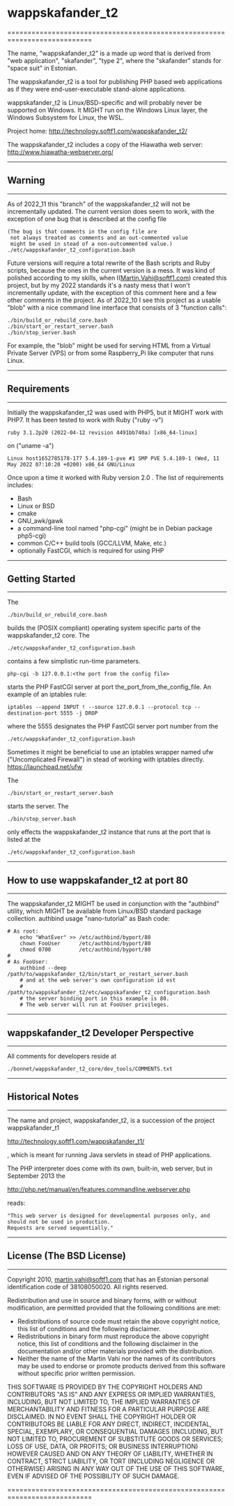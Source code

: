 #                         wappskafander_t2
===========================================================================

The name, "wappskafander_t2" is a made up word that is derived from
"web application", "skafander", "type 2", where the "skafander"
stands for "space suit" in Estonian.

The wappskafander_t2 is a tool for publishing PHP based
web applications as if they were end-user-executable
stand-alone applications. 

wappskafander_t2 is Linux/BSD-specific and will probably never be
supported on Windows. It MIGHT run on the Windows Linux layer, the
Windows Subsystem for Linux, the WSL.

Project home: http://technology.softf1.com/wappskafander_t2/

The wappskafander_t2 includes a copy of the Hiawatha web server:
http://www.hiawatha-webserver.org/


---------------------------------------------------------------------------
##                            Warning
---------------------------------------------------------------------------

As of 2022_11 this "branch" of the wappskafander_t2 will not be 
incrementally updated. The current version does seem to work,
with the exception of one bug that is described at the config file

    (The bug is that comments in the config file are 
     not always treated as comments and an out-commented value 
     might be used in stead of a non-outcommented value.)
    ./etc/wappskafander_t2_configuration.bash

Future versions will require a total rewrite of the
Bash scripts and Ruby scripts, because the ones in the current
version is a mess. It was kind of polished according to my
skills, when I(Martin.Vahi@softf1.com) created this project,
but by my 2022 standards it's a nasty mess that I won't 
incrementally update, with the exception of this comment here and 
a few other comments in the project. As of 2022_10 I see this project 
as a usable "blob" with a nice command line interface that 
consists of 3 "function calls":

    ./bin/build_or_rebuild_core.bash
    ./bin/start_or_restart_server.bash 
    ./bin/stop_server.bash

For example, the "blob" might be used for serving HTML from 
a Virtual Private Server (VPS) or from some Raspberry_Pi like computer
that runs Linux.

---------------------------------------------------------------------------
##                         Requirements
---------------------------------------------------------------------------

Initially the wappskafander_t2 was used with PHP5, but it MIGHT work 
with PHP7. It has been tested to work with Ruby ("ruby -v") 

    ruby 3.1.2p20 (2022-04-12 revision 4491bb740a) [x86_64-linux]

on ("uname -a")

    Linux host1652785178-177 5.4.189-1-pve #1 SMP PVE 5.4.189-1 (Wed, 11 May 2022 07:10:20 +0200) x86_64 GNU/Linux

Once upon a time it worked with Ruby version 2.0 . The list of 
requirements includes:

* Bash
* Linux or BSD
* cmake
* GNU_awk/gawk
* a command-line tool named "php-cgi" (might be in Debian package php5-cgi)
* common C/C++ build tools (GCC/LLVM, Make, etc.)
* optionally FastCGI, which is required for using PHP


---------------------------------------------------------------------------
##                       Getting Started
---------------------------------------------------------------------------

The

    ./bin/build_or_rebuild_core.bash

builds the (POSIX compliant) operating system specific parts of the
wappskafander_t2 core. The

    ./etc/wappskafander_t2_configuration.bash

contains a few simplistic run-time parameters.

    php-cgi -b 127.0.0.1:<the port from the config file>

starts the PHP FastCGI server at port the_port_from_the_config_file.
An example of an iptables rule:

    iptables --append INPUT ! --source 127.0.0.1 --protocol tcp --destination-port 5555 -j DROP

where the 5555 designates the PHP FastCGI server port number from the

    ./etc/wappskafander_t2_configuration.bash

Sometimes it might be beneficial to use an iptables wrapper named 
ufw ("Uncomplicated Firewall") in stead of working with iptables directly.
https://launchpad.net/ufw

The

    ./bin/start_or_restart_server.bash

starts the server. The

    ./bin/stop_server.bash

only effects the wappskafander_t2 instance
that runs at the port that is listed at the

    ./etc/wappskafander_t2_configuration.bash


---------------------------------------------------------------------------
##               How to use wappskafander_t2 at port 80
---------------------------------------------------------------------------

The wappskafander_t2 MIGHT be used in conjunction with the 
"authbind" utility, which MIGHT be available from Linux/BSD 
standard package collection. authbind usage "nano-tutorial" as Bash code:

    # As root:
        echo "WhatEver" >> /etc/authbind/byport/80
        chown FooUser      /etc/authbind/byport/80
        chmod 0700         /etc/authbind/byport/80
    #
    # As FooUser:
        authbind --deep /path/to/wappskafander_t2/bin/start_or_restart_server.bash
        # and at the web server's own configuration id est
        # /path/to/wappskafander_t2/etc/wappskafander_t2_configuration.bash
        # the server binding port in this example is 80.
        # The web server will run at FooUser privileges.


---------------------------------------------------------------------------
##              wappskafander_t2 Developer Perspective
---------------------------------------------------------------------------

All comments for developers reside at

    ./bonnet/wappskafander_t2_core/dev_tools/COMMENTS.txt


---------------------------------------------------------------------------
##                        Historical Notes
---------------------------------------------------------------------------

The name and project, wappskafander_t2, is a succession of
the project wappskafander_t1

http://technology.softf1.com/wappskafander_t1/

, which is meant for running Java servlets in stead of PHP applications.

The PHP interpreter does come with its own, built-in, web
server, but in September 2013 the

http://php.net/manual/en/features.commandline.webserver.php

reads:

    "This web server is designed for developmental purposes only, and 
    should not be used in production.
    Requests are served sequentially."


---------------------------------------------------------------------------
##                     License (The BSD License)
---------------------------------------------------------------------------

Copyright 2010, martin.vahi@softf1.com that has an
Estonian personal identification code of 38108050020.
All rights reserved.

Redistribution and use in source and binary forms, with or
without modification, are permitted provided that the following
conditions are met:

*   Redistributions of source code must retain the above copyright
    notice, this list of conditions and the following disclaimer.
*   Redistributions in binary form must reproduce the above copyright
    notice, this list of conditions and the following disclaimer
    in the documentation and/or other materials provided with the
    distribution.
*   Neither the name of the Martin Vahi nor the names of its
    contributors may be used to endorse or promote products derived
    from this software without specific prior written permission.

THIS SOFTWARE IS PROVIDED BY THE COPYRIGHT HOLDERS AND
CONTRIBUTORS "AS IS" AND ANY EXPRESS OR IMPLIED WARRANTIES,
INCLUDING, BUT NOT LIMITED TO, THE IMPLIED WARRANTIES OF
MERCHANTABILITY AND FITNESS FOR A PARTICULAR PURPOSE ARE
DISCLAIMED. IN NO EVENT SHALL THE COPYRIGHT HOLDER OR
CONTRIBUTORS BE LIABLE FOR ANY DIRECT, INDIRECT, INCIDENTAL,
SPECIAL, EXEMPLARY, OR CONSEQUENTIAL DAMAGES (INCLUDING,
BUT NOT LIMITED TO, PROCUREMENT OF SUBSTITUTE GOODS OR
SERVICES; LOSS OF USE, DATA, OR PROFITS; OR BUSINESS
INTERRUPTION) HOWEVER CAUSED AND ON ANY THEORY OF LIABILITY,
WHETHER IN CONTRACT, STRICT LIABILITY, OR TORT (INCLUDING
NEGLIGENCE OR OTHERWISE) ARISING IN ANY WAY OUT OF THE USE
OF THIS SOFTWARE, EVEN IF ADVISED OF THE POSSIBILITY OF SUCH DAMAGE.

===========================================================================

